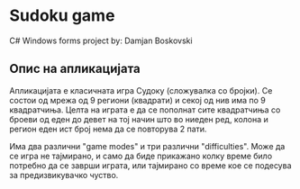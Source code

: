 # Sudoku game
C# Windows forms project by: Damjan Boskovski

## Опис на апликацијата
Апликацијата е класичната игра Судоку (сложувалка со бројки). Се состои од мрежа од 9 региони (квадрати) и секој од нив има по 9 квадратчиња. Целта на играта е да се пополнат сите квадратчиња со броеви од еден до девет на тој начин што во ниеден ред, колона и регион еден ист број нема да се повторува 2 пати. 

Има два различни "game modes" и три различни "difficulties". Може да се игра не тајмирано, и само да биде прикажано колку време било потребно да се заврши играта, или тајмирано со време кое се подесува за предизвикувачко чуство.
